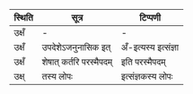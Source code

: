 | स्थिति | सूत्र | टिप्पणी |
| ----- | ------- | ------ |
| उक्षँ | - | - |
| उक्षँ | उपदेशेऽजनुनासिक इत् | अँ-इत्यस्य इत्संज्ञा |
| उक्षँ | शेषात् कर्तरि परस्मैपदम् | इति परस्मैपदम् |
| उक्ष् | तस्य लोपः | इत्संज्ञकस्य लोपः |
